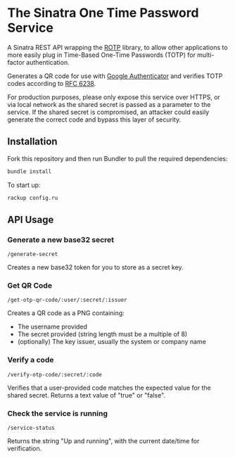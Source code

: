 # The Sinatra One Time Password Service

A Sinatra REST API wrapping the [ROTP](https://github.com/mdp/rotp) library, to allow other applications to more easily plug in Time-Based One-Time Passwords (TOTP) for multi-factor authentication.

Generates a QR code for use with [Google Authenticator](https://github.com/google/google-authenticator) and verifies TOTP codes according to [RFC 6238](http://tools.ietf.org/html/rfc6238).

For production purposes, please only expose this service over HTTPS, or via local network as the shared secret is passed as a parameter to the service. If the shared secret is compromised, an attacker could easily generate the correct code and bypass this layer of security.

## Installation

Fork this repository and then run Bundler to pull the required dependencies:

~~~ .bash
bundle install
~~~

To start up:

~~~ .bash
rackup config.ru
~~~

## API Usage

### Generate a new base32 secret

~~~ .http
/generate-secret
~~~

Creates a new base32 token for you to store as a secret key.

### Get QR Code

~~~ .http
/get-otp-qr-code/:user/:secret/:issuer
~~~

Creates a QR code as a PNG containing: 

* The username provided
* The secret provided (string length must be a multiple of 8)
* (optionally) The key issuer, usually the system or company name

### Verify a code

~~~ .http
/verify-otp-code/:secret/:code
~~~~

Verifies that a user-provided code matches the expected value for the shared secret. Returns a text value of "true" or "false".

### Check the service is running

~~~ .http
/service-status
~~~

Returns the string "Up and running", with the current date/time for verification.